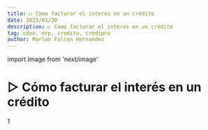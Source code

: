 ```yaml
---
title: ▷ Cómo facturar el interés en un crédito
date: 2023/01/20
description: ▷ Cómo facturar el interés en un crédito
tag: odoo, erp, credito, credipro
author: Marlon Falcon Hernandez
---
```

import Image from 'next/image'

# ▷ Cómo facturar el interés en un crédito

1